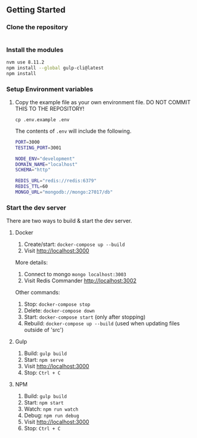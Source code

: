 
## Getting Started

### Clone the repository

```bash
```

### Install the modules

```bash
nvm use 8.11.2
npm install --global gulp-cli@latest
npm install
```

### Setup Environment variables

1. Copy the example file as your own environment file. DO NOT COMMIT THIS TO THE REPOSITORY!

    `cp .env.example .env`

    The contents of `.env` will include the following.

    ```sh
    PORT=3000
    TESTING_PORT=3001

    NODE_ENV="development"
    DOMAIN_NAME="localhost"
    SCHEMA="http"

    REDIS_URL="redis://redis:6379"
    REDIS_TTL=60
    MONGO_URL="mongodb://mongo:27017/db"
    ```

### Start the dev server

There are two ways to build & start the dev server.

1. Docker
    1. Create/start: `docker-compose up --build`
    1. Visit [http://localhost:3000](http://localhost:3000)

    More details:
    1. Connect to mongo `mongo localhost:3003`
    1. Visit Redis Commander [http://localhost:3002](http://localhost:3002)

    Other commands:
    1. Stop: `docker-compose stop`
    1. Delete: `docker-compose down`
    1. Start: `docker-compose start` (only after stopping)
    1. Rebuild: `docker-compose up --build` (used when updating files outside of 'src')

1. Gulp
    1. Build: `gulp build`
    1. Start: `npm serve`
    1. Visit [http://localhost:3000](http://localhost:3000)
    1. Stop: `Ctrl + C`

1. NPM
    1. Build: `gulp build`
    1. Start: `npm start`
    1. Watch: `npm run watch`
    1. Debug: `npm run debug`
    1. Visit [http://localhost:3000](http://localhost:3000)
    1. Stop: `Ctrl + C`
